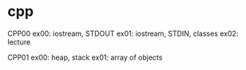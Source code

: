 # cpp

CPP00
ex00: iostream, STDOUT
ex01: iostream, STDIN, classes
ex02: lecture

CPP01
ex00: heap, stack
ex01: array of objects
